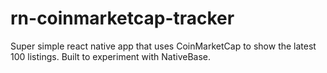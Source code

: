 # rn-coinmarketcap-tracker
Super simple react native app that uses CoinMarketCap to show the latest 100 listings. Built to experiment with NativeBase.
